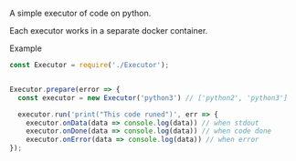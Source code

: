 A simple executor of code on python.

Each executor works in a separate docker container.

Example
```javascript
const Executor = require('./Executor');


Executor.prepare(error => {
  const executor = new Executor('python3') // ['python2', 'python3']

  executor.run('print("This code runed")', err => {
    executor.onData(data => console.log(data)) // when stdout 
    executor.onDone(data => console.log(data)) // when code done
    executor.onError(data => console.log(data)) // when error
});
```